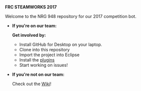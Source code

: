 **FRC STEAMWORKS 2017**

Welcome to the NRG 948 repository for our 2017 competition bot.

* **If you're on our team:**

  **Get involved by:**
  * Install GitHub for Desktop on your laptop.
  * Clone into this repository
  * Import the project into Eclipse
  * Install the [plugins]( http://first.wpi.edu/FRC/roborio/release/eclipse/)
  * Start working on issues!

* **If you're not on our team:**

  Check out the [Wiki](https://github.com/NRG948/NRGRobot2017/wiki)!
